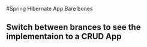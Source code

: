 #Spring Hibernate App Bare bones

## Switch between brances to see the implementaion to a CRUD App 


